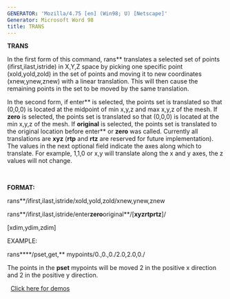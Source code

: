 ```yaml
---
GENERATOR: 'Mozilla/4.75 [en] (Win98; U) [Netscape]'
Generator: Microsoft Word 98
title: TRANS
---
```


 **TRANS**

In the first form of this command, rans** translates a selected set
of points (ifirst,ilast,istride) in X,Y,Z space by picking one specific
point (xold,yold,zold) in the set of points and moving it to new
coordinates (xnew,ynew,znew) with a linear translation. This will then
cause the remaining points in the set to be moved by the same
translation.

In the second form, if enter** is selected, the points set is
translated so that (0,0,0) is located at the midpoint of min x,y,z and
max x,y,z of the mesh. If **zero** is selected, the points set is
translated so that (0,0,0) is located at the min x,y,z of the mesh. If
**original** is selected, the points set is translated to the original
location before enter** or **zero** was called. Currently all
translations are **xyz** (**rtp** and **rtz** are reserved for future
implementation). The values in the next optional field indicate the axes
along which to translate. For example, 1,1,0 or x,y will translate along
the x and y axes, the z values will not change.

 

**FORMAT:**

rans**/ifirst,ilast,istride/xold,yold,zold/xnew,ynew,znew

rans**/ifirst,ilast,istride/enter****zero****original**/[**xyz****rtp****rtz**]/

[xdim,ydim,zdim]

EXAMPLE:

rans****/pset,get,** mypoints/0.,0.,0./2.0,2.0,0./

The points in the **pset** mypoints will be moved 2 in the positive x
direction and 2 in the positive y direction.

 
[Click here for demos](../demos/main_trans.md)

